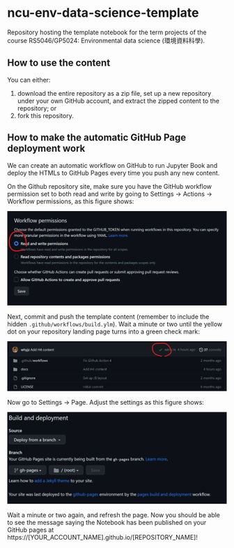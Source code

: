 # ncu-env-data-science-template

Repository hosting the template notebook for the term projects of the course RS5046/GP5024: Environmental data science (環境資料科學). 

## How to use the content

You can either:

1. download the entire repository as a zip file, set up a new repository under your own GitHub account, and extract the zipped content to the repository; or
2. fork this repository.

## How to make the automatic GitHub Page deployment work

We can create an automatic workflow on GitHub to run Jupyter Book and deploy the HTMLs to GitHub Pages every time you push any new content.

On the Github repository site, make sure you have the GitHub workflow permission set to both read and write by going to Settings -> Actions -> Workflow permissions, as this figure shows:

![Github-scr5](docs/figs/Github-scr5.png)

Next, commit and push the template content (remember to include the hidden `.github/workflows/build.ylm`). Wait a minute or two until the yellow dot on your repository landing page turns into a green check mark:

![Github-scr4](docs/figs/Github-scr4.png)

Now go to Settings -> Page. Adjust the settings as this figure shows:

![Github-scr3](docs/figs/Github-scr3.png)

Wait a minute or two again, and refresh the page. Now you should be able to see the message saying the Notebook has been published on your GitHub pages at https://[YOUR_ACCOUNT_NAME].github.io/[REPOSITORY_NAME]!